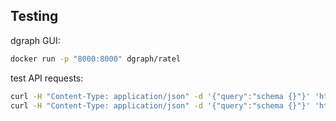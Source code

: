 ## Testing
dgraph GUI:
```sh
docker run -p "8000:8000" dgraph/ratel
```

test API requests:
```sh
curl -H "Content-Type: application/json" -d '{"query":"schema {}"}' 'http://localhost:8080/query?timeout=20s'
curl -H "Content-Type: application/json" -d '{"query":"schema {}"}' 'http://localhost:8080/query?timeout=20s'|python -m json.tool
```
